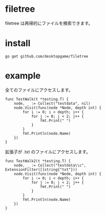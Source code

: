 # filetree
filetree は再帰的にファイルを検索できます。

# install
````
go get github.com/desktopgame/filetree
````

# example
全てのファイルにアクセスします。
````
func TestWalk(t *testing.T) {
	node, _ := Collect("testdata", nil)
	node.Visit(func(node *Node, depth int) {
		for i := 0; i < depth; i++ {
			for j := 0; j < 2; j++ {
				fmt.Print(" ")
			}
		}
		fmt.Println(node.Name)
	})
}
````

拡張子が .txt のファイルにアクセスします。
````
func TestWalk2(t *testing.T) {
	node, _ := Collect("testdata\\c", ExtensionFilter([]string{"txt"}))
	node.Visit(func(node *Node, depth int) {
		for i := 0; i < depth; i++ {
			for j := 0; j < 2; j++ {
				fmt.Print(" ")
			}
		}
		fmt.Println(node.Name)
	})
}
````